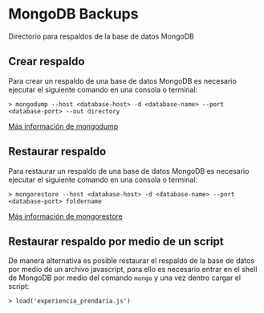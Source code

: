 # MongoDB Backups

Directorio para respaldos de la base de datos MongoDB

## Crear respaldo

Para crear un respaldo de una base de datos MongoDB es necesario ejecutar el siguiente comando en una consola o terminal:

```console
> mongodump --host <database-host> -d <database-name> --port <database-port> --out directory
```

[Más información de mongodump](https://docs.mongodb.com/manual/reference/program/mongodump/)

## Restaurar respaldo

Para restaurar un respaldo de una base de datos MongoDB es necesario ejecutar el siguiente comando en una consola o terminal:

```console
> mongorestore --host <database-host> -d <database-name> --port <database-port> foldername
```

[Más información de mongorestore](https://docs.mongodb.com/database-tools/mongorestore/)

## Restaurar respaldo por medio de un script

De manera alternativa es posible restaurar el respaldo de la base de datos por medio de un archivo javascript, para ello es necesario entrar en el shell de MongoDB por medio del comando `mongo` y una vez dentro cargar el script:

```console
> load('experiencia_prendaria.js')
```
